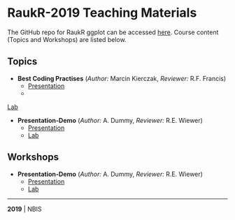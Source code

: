 # RaukR-2019 Teaching Materials

The GitHub repo for RaukR ggplot can be accessed [here](https://github.com/NBISweden/RaukR-2019). Course content (Topics and Workshops) are listed below.

## Topics

* **Best Coding Practises** (*Author:* Marcin Kierczak, *Reviewer:* 
R.F. Francis)
	+ [Presentation](best_coding_practises_Marcin/presentation/pres_best_coding_practises.html)
	+ 
[Lab](best_coding_practises_Marcin/lab/BestCodingPractisesLab.html)

<!--- Dummy example (remove index and folder when real entries exist): --->
* **Presentation-Demo** (*Author:* A. Dummy, *Reviewer:* R.E. Wiewer)
    + [Presentation](Demo/Presentation/Presentation-Demo.html)
    + [Lab](Demo/Lab/Lab-Demo.html)


## Workshops

<!--- Dummy example (remove index and folder when real entries exist): --->
* **Presentation-Demo** (*Author:* A. Dummy, *Reviewer:* R.E. Wiewer)
    + [Presentation](Demo/Presentation/Presentation-Demo.html)
    + [Lab](Demo/Lab/Lab-Demo.html)


---

**2019** | NBIS
